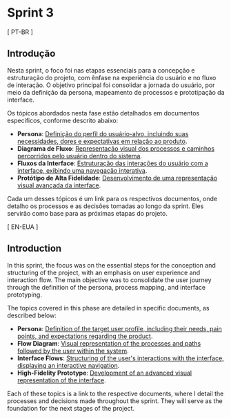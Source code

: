 # Sprint 3

[ PT-BR ]

## Introdução

Nesta sprint, o foco foi nas etapas essenciais para a concepção e estruturação do projeto, com ênfase na experiência do usuário e no fluxo de interação. O objetivo principal foi consolidar a jornada do usuário, por meio da definição da persona, mapeamento de processos e prototipação da interface.

Os tópicos abordados nesta fase estão detalhados em documentos específicos, conforme descrito abaixo:

- **Persona**: [Definição do perfil do usuário-alvo, incluindo suas necessidades, dores e expectativas em relação ao produto](./persona.md).
- **Diagrama de Fluxo**: [Representação visual dos processos e caminhos percorridos pelo usuário dentro do sistema](#).
- **Fluxos da Interface**: [Estruturação das interações do usuário com a interface, exibindo uma navegação interativa](./fluxos_da_interface.md).
- **Protótipo de Alta Fidelidade**: [Desenvolvimento de uma representação visual avançada da interface](./prototipo_alta_fidelidade.md).

Cada um desses tópicos é um link para os respectivos documentos, onde detalho os processos e as decisões tomadas ao longo da sprint. Eles servirão como base para as próximas etapas do projeto.


[ EN-EUA ]

## Introduction

In this sprint, the focus was on the essential steps for the conception and structuring of the project, with an emphasis on user experience and interaction flow. The main objective was to consolidate the user journey through the definition of the persona, process mapping, and interface prototyping.

The topics covered in this phase are detailed in specific documents, as described below:

- **Persona**: [Definition of the target user profile, including their needs, pain points, and expectations regarding the product](./persona.md).
- **Flow Diagram**: [Visual representation of the processes and paths followed by the user within the system](#).
- **Interface Flows**: [Structuring of the user's interactions with the interface, displaying an interactive navigation](./fluxos_da_interface.md).
- **High-Fidelity Prototype**: [Development of an advanced visual representation of the interface](./prototipo_alta_fidelidade.md).

Each of these topics is a link to the respective documents, where I detail the processes and decisions made throughout the sprint. They will serve as the foundation for the next stages of the project.
